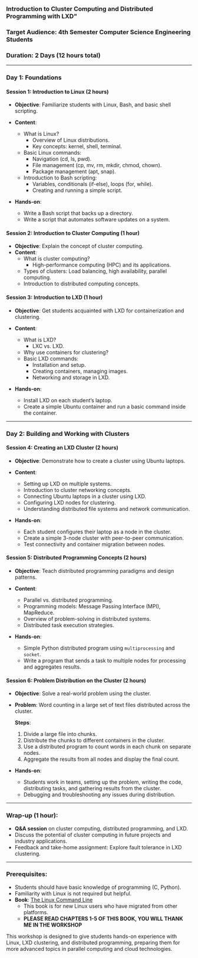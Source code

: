 ### **Introduction to Cluster Computing and Distributed Programming with LXD**"

### **Target Audience**: 4th Semester Computer Science Engineering Students

### **Duration**: 2 Days (12 hours total)

---

### **Day 1: Foundations**
#### **Session 1: Introduction to Linux (2 hours)**
- **Objective**: Familiarize students with Linux, Bash, and basic shell scripting.
- **Content**:
  - What is Linux?
    - Overview of Linux distributions.
    - Key concepts: kernel, shell, terminal.
  - Basic Linux commands:
    - Navigation (cd, ls, pwd).
    - File management (cp, mv, rm, mkdir, chmod, chown).
    - Package management (apt, snap).
  - Introduction to Bash scripting:
    - Variables, conditionals (if-else), loops (for, while).
    - Creating and running a simple script.

- **Hands-on**:
  - Write a Bash script that backs up a directory.
  - Write a script that automates software updates on a system.

#### **Session 2: Introduction to Cluster Computing (1 hour)**
- **Objective**: Explain the concept of cluster computing.
- **Content**:
  - What is cluster computing?
    - High-performance computing (HPC) and its applications.
  - Types of clusters: Load balancing, high availability, parallel computing.
  - Introduction to distributed computing concepts.

#### **Session 3: Introduction to LXD (1 hour)**
- **Objective**: Get students acquainted with LXD for containerization and clustering.
- **Content**:
  - What is LXD?
    - LXC vs. LXD.
  - Why use containers for clustering?
  - Basic LXD commands:
    - Installation and setup.
    - Creating containers, managing images.
    - Networking and storage in LXD.

- **Hands-on**:
  - Install LXD on each student’s laptop.
  - Create a simple Ubuntu container and run a basic command inside the container.

---

### **Day 2: Building and Working with Clusters**
#### **Session 4: Creating an LXD Cluster (2 hours)**
- **Objective**: Demonstrate how to create a cluster using Ubuntu laptops.
- **Content**:
  - Setting up LXD on multiple systems.
  - Introduction to cluster networking concepts.
  - Connecting Ubuntu laptops in a cluster using LXD.
  - Configuring LXD nodes for clustering.
  - Understanding distributed file systems and network communication.

- **Hands-on**:
  - Each student configures their laptop as a node in the cluster.
  - Create a simple 3-node cluster with peer-to-peer communication.
  - Test connectivity and container migration between nodes.

#### **Session 5: Distributed Programming Concepts (2 hours)**
- **Objective**: Teach distributed programming paradigms and design patterns.
- **Content**:
  - Parallel vs. distributed programming.
  - Programming models: Message Passing Interface (MPI), MapReduce.
  - Overview of problem-solving in distributed systems.
  - Distributed task execution strategies.

- **Hands-on**:
  - Simple Python distributed program using `multiprocessing` and `socket`.
  - Write a program that sends a task to multiple nodes for processing and aggregates results.

#### **Session 6: Problem Distribution on the Cluster (2 hours)**
- **Objective**: Solve a real-world problem using the cluster.
- **Problem**: Word counting in a large set of text files distributed across the cluster.
  
  **Steps**:
  1. Divide a large file into chunks.
  2. Distribute the chunks to different containers in the cluster.
  3. Use a distributed program to count words in each chunk on separate nodes.
  4. Aggregate the results from all nodes and display the final count.

- **Hands-on**:
  - Students work in teams, setting up the problem, writing the code, distributing tasks, and gathering results from the cluster.
  - Debugging and troubleshooting any issues during distribution.

---

### **Wrap-up (1 hour)**:
- **Q&A session** on cluster computing, distributed programming, and LXD.
- Discuss the potential of cluster computing in future projects and industry applications.
- Feedback and take-home assignment: Explore fault tolerance in LXD clustering.

---

### **Prerequisites**:
- Students should have basic knowledge of programming (C, Python).
- Familiarity with Linux is not required but helpful.
- **Book**: [The Linux Command Line](https://linuxcommand.org/tlcl.php)
  - This book is for new Linux users who have migrated from other platforms.
  - **PLEASE READ CHAPTERS 1-5 OF THIS BOOK, YOU WILL THANK ME IN THE WORKSHOP**
 

This workshop is designed to give students hands-on experience with Linux, LXD clustering, and distributed programming, preparing them for more advanced topics in parallel computing and cloud technologies.
